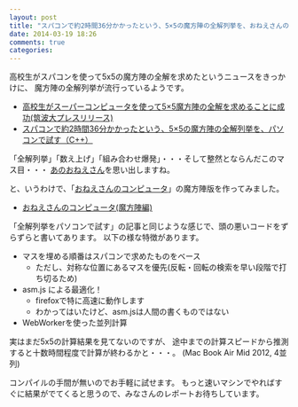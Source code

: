 ```yaml
---
layout: post
title: "スパコンで約2時間36分かかったという、5×5の魔方陣の全解列挙を、おねえさんのコンピュータで試す"
date: 2014-03-19 18:26
comments: true
categories: 
---
```


高校生がスパコンを使って5x5の魔方陣の全解を求めたというニュースをきっかけに、
魔方陣の全解列挙が流行っているようです。

- [高校生がスーパーコンピュータを使って5×5魔方陣の全解を求めることに成功(筑波大プレスリリース)](http://www.ccs.tsukuba.ac.jp/pr/media/140228_press)
- [スパコンで約2時間36分かかったという、5×5の魔方陣の全解列挙を、パソコンで試す（C++）](http://blog.unfindable.net/archives/7179)

「全解列挙」「数え上げ」「組み合わせ爆発」・・・そして整然とならんだこのマス目・・・
[あのおねえさん](http://www.youtube.com/watch?v=Q4gTV4r0zRs)を思い出しますね。

<!-- More -->

と、いうわけで、「[おねえさんのコンピュータ](http://shogo82148.github.io/letscount)」の魔方陣版を作ってみました。

- [おねえさんのコンピュータ(魔方陣編)](http://shogo82148.github.io/letscount-magic-square)

「全解列挙をパソコンで試す」の記事と同じような感じで、頭の悪いコードをずらずらと書いてあります。
以下の様な特徴があります。

- マスを埋める順番はスパコンで求めたものをベース
  - ただし、対称な位置にあるマスを優先(反転・回転の検索を早い段階で打ち切るため)
- asm.js による最適化！
  - firefoxで特に高速に動作します
  - わかってはいたけど、asm.jsは人間の書くものではない
- WebWorkerを使った並列計算

実はまだ5x5の計算結果を見てないのですが、
途中までの計算スピードから推測すると十数時間程度で計算が終わるかと・・・。
(Mac Book Air Mid 2012, 4並列)

コンパイルの手間が無いのでお手軽に試せます。
もっと速いマシンでやればすぐに結果がでてくると思うので、みなさんのレポートお待ちしています。

